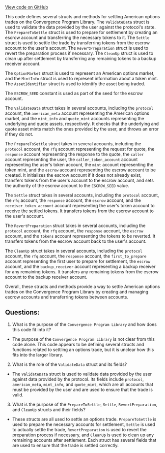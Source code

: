 [View code on GitHub](https://github.com/convergence-rfq/convergence-program-library/psyoptions-american-instrument/program/src/instructions.rs)

This code defines several structs and methods for settling American options trades on the Convergence Program Library. The `ValidateData` struct is used to validate the data provided by the user against the protocol's state. The `PrepareToSettle` struct is used to prepare for settlement by creating an escrow account and transferring the necessary tokens to it. The `Settle` struct is used to settle the trade by transferring tokens from the escrow account to the user's account. The `RevertPreparation` struct is used to revert the preparation process if necessary. The `CleanUp` struct is used to clean up after settlement by transferring any remaining tokens to a backup receiver account.

The `OptionMarket` struct is used to represent an American options market, and the `MintInfo` struct is used to represent information about a token mint. The `AssetIdentifier` struct is used to identify the asset being traded.

The `ESCROW_SEED` constant is used as part of the seed for the escrow account.

The `ValidateData` struct takes in several accounts, including the `protocol` account, the `american_meta` account representing the American options market, and the `mint_info` and `quote_mint` accounts representing the underlying and quote assets, respectively. It checks that the underlying and quote asset mints match the ones provided by the user, and throws an error if they do not.

The `PrepareToSettle` struct takes in several accounts, including the `protocol` account, the `rfq` account representing the request for quote, the `response` account representing the response to the quote, the `caller` account representing the user, the `caller_token_account` account representing the user's token account, the `mint` account representing the token mint, and the `escrow` account representing the escrow account to be created. It initializes the escrow account if it does not already exist, transfers tokens from the user's account to the escrow account, and sets the authority of the escrow account to the `ESCROW_SEED` value.

The `Settle` struct takes in several accounts, including the `protocol` account, the `rfq` account, the `response` account, the `escrow` account, and the `receiver_token_account` account representing the user's token account to receive the settled tokens. It transfers tokens from the escrow account to the user's account.

The `RevertPreparation` struct takes in several accounts, including the `protocol` account, the `rfq` account, the `response` account, the `escrow` account, and the `tokens` account representing the tokens to be reverted. It transfers tokens from the escrow account back to the user's account.

The `CleanUp` struct takes in several accounts, including the `protocol` account, the `rfq` account, the `response` account, the `first_to_prepare` account representing the first user to prepare for settlement, the `escrow` account, and the `backup_receiver` account representing a backup receiver for any remaining tokens. It transfers any remaining tokens from the escrow account to the backup receiver account.

Overall, these structs and methods provide a way to settle American options trades on the Convergence Program Library by creating and managing escrow accounts and transferring tokens between accounts.
## Questions: 
 1. What is the purpose of the `Convergence Program Library` and how does this code fit into it?
- The purpose of the `Convergence Program Library` is not clear from this code alone. This code appears to be defining several structs and functions related to settling an options trade, but it is unclear how this fits into the larger library.

2. What is the role of the `ValidateData` struct and its fields?
- The `ValidateData` struct is used to validate data provided by the user against data provided by the protocol. Its fields include `protocol`, `american_meta`, `mint_info`, and `quote_mint`, which are all accounts that must be provided by the user and are used to ensure that the trade is valid.

3. What is the purpose of the `PrepareToSettle`, `Settle`, `RevertPreparation`, and `CleanUp` structs and their fields?
- These structs are all used to settle an options trade. `PrepareToSettle` is used to prepare the necessary accounts for settlement, `Settle` is used to actually settle the trade, `RevertPreparation` is used to revert the preparation process if necessary, and `CleanUp` is used to clean up any remaining accounts after settlement. Each struct has several fields that are used to ensure that the trade is settled correctly.